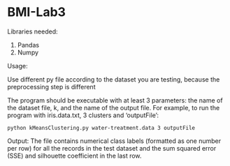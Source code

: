 # BMI-Lab3
Libraries needed:
1. Pandas
2. Numpy

Usage:

Use different py file according to the dataset you are testing, because the preprocessing step is different

The program should be executable with at least 3 parameters: the name of the dataset file, k, and the name of the output file. For example, to run the program with iris.data.txt, 3 clusters and ‘outputFile’: 

    python kMeansClustering.py water-treatment.data 3 outputFile

Output:
The file contains numerical class labels (formatted as one number per row) for all the records in the test dataset and the sum squared error (SSE) and silhouette coefficient in the last row.